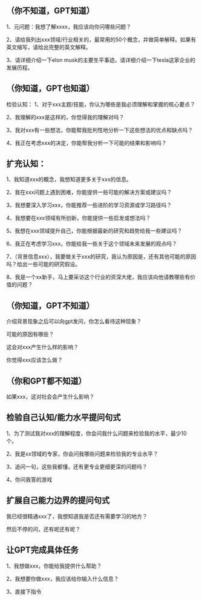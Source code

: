 ## （你不知道，GPT知道）

1、元问题：我想了解xxxx，我应该向你问哪些问题？ 

2、请给我列出xxx领域/行业相关的，最常用的50个概念，并做简单解释。如果有英文缩写，请给出完整的英文解释。 

3、请详细介绍一下elon musk的主要生平事迹。请详细介绍一下tesla这家企业的发展历程。



## （你知道，GPT也知道）

检验认知：
1、对于xxx主题/技能，你认为哪些是我必须理解和掌握的核心要点？ 

2、我理解的xxx是这样的，你觉得我的理解对吗？ 

3、我对xxx有一些想法，你能帮我批判性地分析一下这些想法的优点和缺点吗？ 

4、我正在考虑xxx的决定，你能帮我分析一下可能的结果和影响吗？

## 扩充认知：

1、我知道xxx的概念，我想知道更多关于xxx的信息。

 2、我在xxx问题上遇到困难，你能提供一些可能的解决方案或建议吗？ 

3、我想要深入学习xxx，你能推荐一些进阶的学习资源或学习路径吗？ 

4、我想要在xxx领域有所创新，你能提供一些启发或想法吗？ 

5、我想在xxx领域提升自己，你能根据最新的研究和趋势给我一些建议吗？ 

6、我正在考虑学习xxx，你能给我一些关于这个领域未来发展的观点吗？ 

7、（背景信息xxx），我要做关于xxx的研究，我认为原因是，还有其他可能的原因吗？给出一些可能的研究假设。 

8、我是一个xx新手，马上要采访这个行业的资深大佬，我应该向他请教哪些有价值的问题？

## （你知道，GPT不知道）

介绍背景现象之后可以向gpt发问，你怎么看待这种现象？

可能的原因有哪些？

这会对xxx产生什么样的影响？

你觉得xxx应该怎么做？

## （你和GPT都不知道）

如果xxx，这对社会会产生什么影响？

## 检验自己认知/能力水平提问句式

1、为了测试我对xxx的理解程度，你会问我什么问题来检验我的水平，最少10个。 

2、我是xx领域的专家，你会问我哪些问题来检验我的专业水平？

 3、追问一句，这些我都懂，还有更专业更细更深的问题吗？ 

4、你问我答的游戏

## 扩展自己能力边界的提问句式

我已经很精通xxx了，我想知道我是否还有需要学习的地方？

然后不停的问，还有呢还有呢？

## 让GPT完成具体任务

1、我想做xxx，你能给我提供什么帮助？ 

2、我想要你做xxx，我应该给你输入什么信息？ 

3、直接下指令 